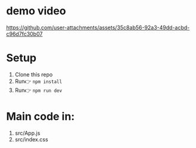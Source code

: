 # demo video
https://github.com/user-attachments/assets/35c8ab56-92a3-49dd-acbd-c96d7fc30b07

# Setup
1. Clone this repo
2. Run👉 `npm install`
3. Run👉 `npm run dev`

# Main code in:
1. src/App.js
2. src/index.css



